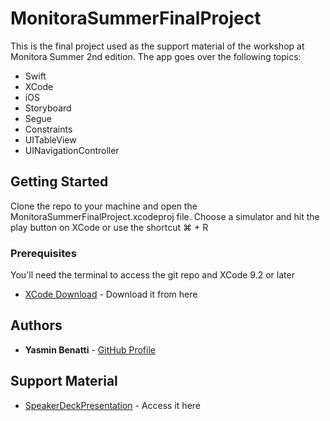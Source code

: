 # MonitoraSummerFinalProject

This is the final project used as the support material of the workshop at Monitora Summer 2nd edition. The app goes over the following topics:

* Swift
* XCode
* iOS
* Storyboard 
* Segue
* Constraints
* UITableView
* UINavigationController

## Getting Started

Clone the repo to your machine and open the MonitoraSummerFinalProject.xcodeproj file. Choose a simulator and hit the play button on XCode or use the shortcut ⌘ + R

### Prerequisites

You'll need the terminal to access the git repo and XCode 9.2 or later 

* [XCode Download](https://developer.apple.com/downloads/index.action) - Download it from here

## Authors

* **Yasmin Benatti** - [GitHub Profile](https://github.com/yabenatti)

## Support Material 

* [SpeakerDeckPresentation](https://speakerdeck.com/yabenatti/monitorasummerfinalproject) - Access it here

